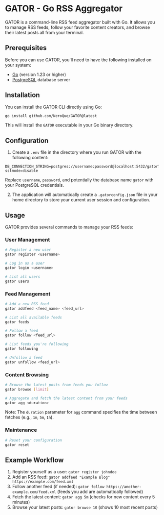 # GATOR - Go RSS Aggregator

GATOR is a command-line RSS feed aggregator built with Go. It allows you to manage RSS feeds, follow your favorite content creators, and browse their latest posts all from your terminal.

## Prerequisites

Before you can use GATOR, you'll need to have the following installed on your system:

- [Go](https://golang.org/doc/install) (version 1.23 or higher)
- [PostgreSQL](https://www.postgresql.org/download/) database server

## Installation

You can install the GATOR CLI directly using Go:

```bash
go install github.com/NeroQue/GATOR@latest
```

This will install the `GATOR` executable in your Go binary directory.

## Configuration

1. Create a `.env` file in the directory where you run GATOR with the following content:

```
DB_CONNECTION_STRING=postgres://username:password@localhost:5432/gator?sslmode=disable
```

Replace `username`, `password`, and potentially the database name `gator` with your PostgreSQL credentials.

2. The application will automatically create a `.gatorconfig.json` file in your home directory to store your current user session and configuration.

## Usage

GATOR provides several commands to manage your RSS feeds:

### User Management

```bash
# Register a new user
gator register <username>

# Log in as a user
gator login <username>

# List all users
gator users
```

### Feed Management

```bash
# Add a new RSS feed
gator addfeed <feed_name> <feed_url>

# List all available feeds
gator feeds

# Follow a feed
gator follow <feed_url>

# List feeds you're following
gator following

# Unfollow a feed
gator unfollow <feed_url>
```

### Content Browsing

```bash
# Browse the latest posts from feeds you follow
gator browse [limit]

# Aggregate and fetch the latest content from your feeds
gator agg <duration>
```

Note: The `duration` parameter for `agg` command specifies the time between fetches (e.g., `1m`, `5m`, `1h`).

### Maintenance

```bash
# Reset your configuration
gator reset
```

## Example Workflow

1. Register yourself as a user: `gator register johndoe`
2. Add an RSS feed: `gator addfeed "Example Blog" https://example.com/feed.xml`
3. Follow another feed (if needed): `gator follow https://another-example.com/feed.xml` (feeds you add are automatically followed)
4. Fetch the latest content: `gator agg 5m` (checks for new content every 5 minutes)
5. Browse your latest posts: `gator browse 10` (shows 10 most recent posts)


